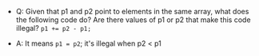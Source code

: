 - Q: Given that p1 and p2 point to elements in the same array, what does the following code do? Are there values of p1 or p2 that make this code illegal? 
` p1 += p2 - p1; `

- A: It means `p1 = p2`; it's illegal when p2 < p1